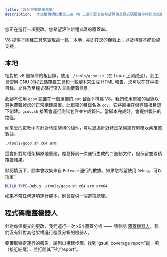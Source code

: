 ```yaml
---
title: '評估程式碼覆蓋率'
description: '本文檔說明如果您正在 V8 上進行更改並希望評估其程式碼覆蓋率時該怎麼做。'
---
```

您正在進行一項更改。您希望評估新程式碼的覆蓋率。

V8 提供了兩種工具來實現這一點：本地，亦即在您的機器上；以及構建基礎設施支持。

## 本地

相對於 v8 儲存庫的根目錄，使用 `./tools/gcov.sh`（在 Linux 上測試過）。此工具使用 GNU 的程式碼覆蓋工具和一些腳本來生成 HTML 報告，您可以在其中按目錄、文件乃至程式碼行深入查詢覆蓋信息。

此腳本使用 `gcov` 設置在一個單獨的 `out` 目錄下構建 V8。我們使用單獨的目錄以避免覆蓋掉您的正常構建設置。此單獨的目錄名為 `cov`，它將直接在儲存庫根目錄下創建。`gcov.sh` 接著會運行測試套件並生成報告。當腳本完成時，會提供報告的路徑。

如果您的更改中有針對特定架構的組件，可以通過針對特定架構運行累積收集覆蓋數據。

```bash
./tools/gcov.sh x64 arm
```

這會針對每種架構原地重建，覆蓋掉前一次運行生成的二進制文件，但保留並累積覆蓋結果。

默認情況下，腳本會收集來自 `Release` 運行的數據。如果您希望使用 `Debug`，可以指定：

```bash
BUILD_TYPE=Debug ./tools/gcov.sh x64 arm arm64
```

如果不帶任何選項運行腳本，則會提供一個選項總覽。

## 程式碼覆蓋機器人

針對每個提交的更改，我們運行一次 x64 覆蓋分析 —— 請參閱 [覆蓋機器人](https://ci.chromium.org/p/v8/builders/luci.v8.ci/V8%20Linux64%20-%20gcov%20coverage)。我們沒有針對其他架構進行覆蓋分析的機器人。

要獲取特定運行的報告，請列出構建步驟，找到“gsutil coverage report”這一項（接近結尾），並打開其下的“report”。

